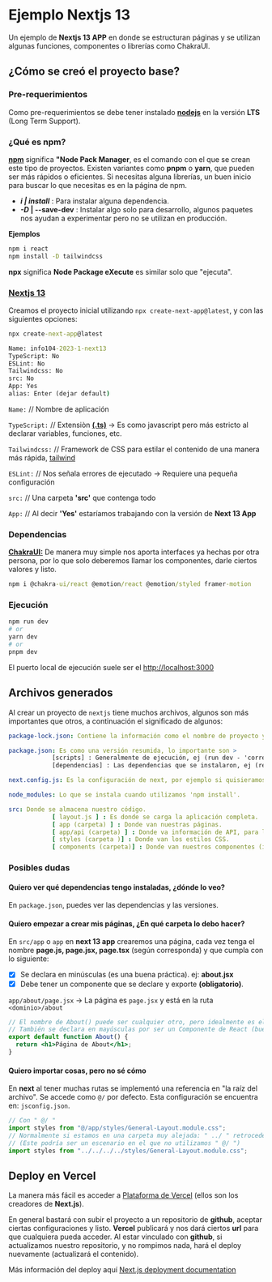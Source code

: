 # Ejemplo Nextjs 13

Un ejemplo de **Nextjs 13 APP** en donde se estructuran páginas y se utilizan algunas funciones, componentes o librerías como ChakraUI.

## ¿Cómo se creó el proyecto base?

### Pre-requerimientos

Como pre-requerimientos se debe tener instalado [**nodejs**](https://nodejs.org/en) en la versión **LTS** (Long Term Support).

### ¿Qué es npm?

[**npm**](https://www.npmjs.com/) significa **"Node Pack Manager**, es el comando con el que se crean este tipo de proyectos. Existen variantes como **pnpm** o **yarn**, que pueden ser más rápidos o eficientes. Si necesitas alguna librerías, un buen inicio para buscar lo que necesitas es en la página de npm.

   - **_i | install_** : Para instalar alguna dependencia. 
   - **_-D_  | --save-dev**  : Instalar algo solo para desarrollo, algunos paquetes nos ayudan a experimentar pero no se utilizan en producción. 

**Ejemplos**
```cmd
npm i react
npm install -D tailwindcss
```

**npx** significa **Node Package eXecute** es similar solo que "ejecuta".

### [Nextjs 13](https://nextjs.org/docs/getting-started)

Creamos el proyecto inicial utilizando `npx create-next-app@latest`, y con las siguientes opciones:

```cmd
npx create-next-app@latest

Name: info104-2023-1-next13
TypeScript: No
ESLint: No
Tailwindcss: No
src: No
App: Yes
alias: Enter (dejar default)

```

`Name:` // Nombre de aplicación

`TypeScript:` // Extensiòn [**(.ts)**](https://www.typescriptlang.org/) -> Es como javascript pero más estricto al declarar variables, funciones, etc.

`Tailwindcss:` // Framework de CSS para estilar el contenido de una manera más rápida, [tailwind](https://tailwindcss.com/)

`ESLint:` // Nos señala errores de ejecutado -> Requiere una pequeña configuración

`src:` // Una carpeta **'src'** que contenga todo

`App:` // Al decir **'Yes'** estaríamos trabajando con la versión de **Next 13 App**

### Dependencias

[**ChakraUI:**](https://chakra-ui.com/getting-started/nextjs-guide) De manera muy simple nos aporta interfaces ya hechas por otra persona, por lo que solo deberemos llamar los componentes, darle ciertos valores y listo.

```cmd
npm i @chakra-ui/react @emotion/react @emotion/styled framer-motion
```

### Ejecución

```bash
npm run dev
# or
yarn dev
# or
pnpm dev
```

El puerto local de ejecución suele ser el [http://localhost:3000](http://localhost:3000)

## Archivos generados

Al crear un proyecto de `nextjs` tiene muchos archivos, algunos son más importantes que otros, a continuación el significado de algunos:

```yml
package-lock.json: Contiene la información como el nombre de proyecto y los paquetes (de manera detallada) que utiliza.

package.json: Es como una versión resumida, lo importante son >
            [scripts] : Generalmente de ejecución, ej (run dev - 'correr código desarrollo') (run build - 'compilar el código final') (run start - 'correr código final').
            [dependencias] : Las dependencias que se instalaron, ej (react @chakra-ui/react @emotion/react @emotion/styled framer-motion) con sus versiones.

next.config.js: Es la configuración de next, por ejemplo si quisieramos fotos de cierto dominio, deberíamos especificarlo ahí.

node_modules: Lo que se instala cuando utilizamos 'npm install'.

src: Donde se almacena nuestro código.
            [ layout.js ] : Es donde se carga la aplicación completa.
            [ app (carpeta) ] : Donde van nuestras páginas.
            [ app/api (carpeta) ] : Donde va información de API, para lectura de json u otras cosas.
            [ styles (carpeta )] : Donde van los estilos CSS.
            [ components (carpeta)] : Donde van nuestros componentes (idealmente reutilizables, o para organizar/achicar nuestro contenido)
```

### Posibles dudas

#### Quiero ver qué dependencias tengo instaladas, ¿dónde lo veo?

En `package.json`, puedes ver las dependencias y las versiones.

#### Quiero empezar a crear mis páginas, ¿En qué carpeta lo debo hacer?

En `src/app` o `app` en **next 13 app** crearemos una página, cada vez tenga el nombre **page.js, page.jsx, page.tsx** (según corresponda) y que cumpla con lo siguiente:

- [x] Se declara en minúsculas (es una buena práctica). ej: **about.jsx**
- [x] Debe tener un componente que se declare y exporte **(obligatorio)**.

`app/about/page.jsx` -> La página es `page.jsx` y está en la ruta `<dominio>/about`

```jsx
// El nombre de About() puede ser cualquier otro, pero idealmente es el mismo por un tema de orden
// También se declara en mayúsculas por ser un Componente de React (buenas prácticas)
export default function About() {
  return <h1>Página de About</h1>;
}
```

#### Quiero importar cosas, pero no sé cómo

En **next** al tener muchas rutas se implementó una referencia en "la raíz del archivo". Se accede como `@/`  por defecto. Esta configuración se encuentra en: `jsconfig.json`.

```jsx
// Con " @/ "
import styles from "@/app/styles/General-Layout.module.css";
// Normalmente si estamos en una carpeta muy alejada: " ../ " retrocede carpeta de manera relativa a la que uno está.
// (Este podría ser un escenario en el que no utilizamos " @/ ")
import styles from "../../../../styles/General-Layout.module.css";
```

## Deploy en Vercel

La manera más fácil es acceder a [Plataforma de Vercel](https://vercel.com/new?utm_medium=default-template&filter=next.js&utm_source=create-next-app&utm_campaign=create-next-app-readme) (ellos son los creadores de **Next.js**).

En general bastará con subir el proyecto a un repositorio de **github**, aceptar ciertas configuraciones y listo. **Vercel** publicará y nos dará ciertos **url** para que cualquiera pueda acceder. Al estar vinculado con **github**, si actualizamos nuestro repositorio, y no rompimos nada, hará el deploy nuevamente (actualizará el contenido).

Más información del deploy aquí [Next.js deployment documentation](https://nextjs.org/docs/deployment)
